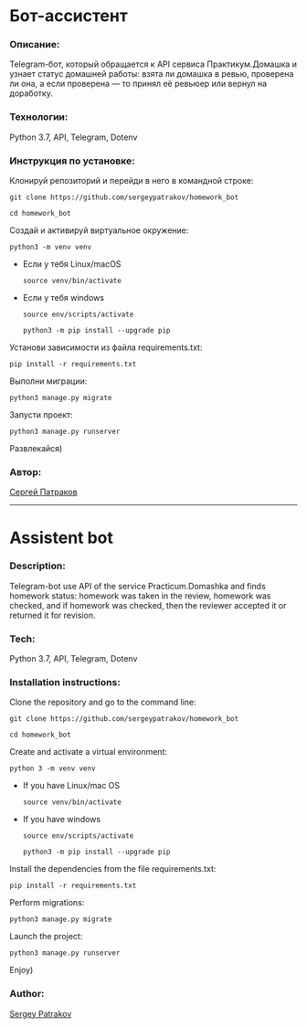 # Бот-ассистент

### Описание:

Telegram-бот, который обращается к API сервиса Практикум.Домашка и узнает статус домашней работы: взята ли домашка в ревью, проверена ли она, а если проверена — то принял её ревьюер или вернул на доработку. 

### Технологии:

Python 3.7, API, Telegram, Dotenv

### Инструкция по установке:

Клонируй репозиторий и перейди в него в командной строке:

```git clone https://github.com/sergeypatrakov/homework_bot```

```cd homework_bot```

Cоздай и активируй виртуальное окружение:

```python3 -m venv venv```

* Если у тебя Linux/macOS
    ```
    source venv/bin/activate
    ```

* Если у тебя windows
    ```
    source env/scripts/activate
    ```
    ```
    python3 -m pip install --upgrade pip
    ```

Установи зависимости из файла requirements.txt:

```pip install -r requirements.txt```

Выполни миграции:

```python3 manage.py migrate```

Запусти проект:

```python3 manage.py runserver```

Развлекайся)


### Автор:

[Сергей Патраков](https://github.com/sergeypatrakov)

___

# Assistent bot

### Description:

Telegram-bot use API of the service Practicum.Domashka and finds homework status: homework was taken in the review, homework was checked, and if homework was checked, then the reviewer accepted it or returned it for revision.

### Tech:

Python 3.7, API, Telegram, Dotenv

### Installation instructions:

Clone the repository and go to the command line:

```git clone https://github.com/sergeypatrakov/homework_bot```

```cd homework_bot```

Create and activate a virtual environment:

```python 3 -m venv venv```

* If you have Linux/mac OS

    ```
    source venv/bin/activate
    ```

* If you have windows
    ```
    source env/scripts/activate
    ```
    ```
    python3 -m pip install --upgrade pip
    ```

Install the dependencies from the file requirements.txt:

```pip install -r requirements.txt```

Perform migrations:

```python3 manage.py migrate```

Launch the project:

```python3 manage.py runserver```

Enjoy)

### Author:

[Sergey Patrakov](https://github.com/sergeypatrakov)